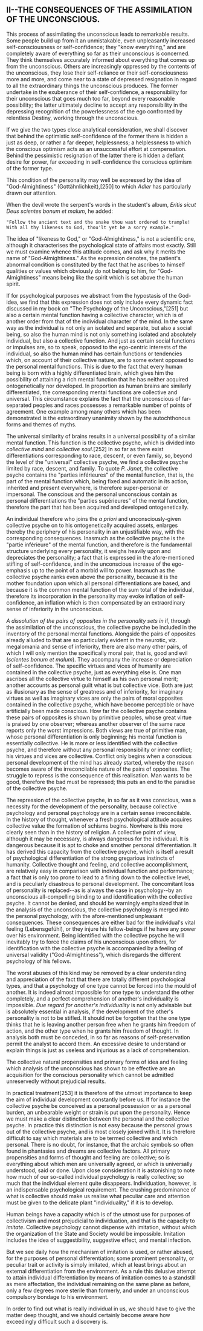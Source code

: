 ## II--THE CONSEQUENCES OF THE ASSIMILATION OF THE UNCONSCIOUS.

This process of assimilating the unconscious leads to remarkable
results. Some people build up from it an unmistakable, even unpleasantly
increased self-consciousness or self-confidence; they "know everything,"
and are completely aware of everything so far as their unconscious is
concerned. They think themselves accurately informed about everything
that comes up from the unconscious. Others are increasingly oppressed
by the contents of the unconscious, they lose their self-reliance or
their self-consciousness more and more, and come near to a state of
depressed resignation in regard to all the extraordinary things the
unconscious produces. The former undertake in the exuberance of their
self-confidence, a responsibility for their unconscious that goes much
too far, beyond every reasonable possibility; the latter ultimately
decline to accept any responsibility in the depressing recognition of
the powerlessness of the ego confronted by relentless Destiny, working
through the unconscious.

If we give the two types close analytical consideration, we shall
discover that behind the optimistic self-confidence of the former
there is hidden a just as deep, or rather a far deeper, helplessness;
a helplessness to which the conscious optimism acts as an unsuccessful
effort at compensation. Behind the pessimistic resignation of the
latter there is hidden a defiant desire for power, far exceeding in
self-confidence the conscious optimism of the former type.

This condition of the personality may well be expressed by the idea
of "God-Almightiness" (Gottähnlichkeit),[250] to which _Adler_ has
particularly drawn our attention.

When the devil wrote the serpent's words in the student's album, _Eritis
sicut Deus scientes bonum et malum_, he added:

    "Follow the ancient text and the snake thou wast ordered to trample!
    With all thy likeness to God, thou'lt yet be a sorry example."

The idea of "likeness to God," or "God-Almightiness," is not a
scientific one, although it characterises the psychological state of
affairs most exactly. Still we must examine whence this attitude comes,
and ask why it merits the name of "God-Almightiness." As the expression
denotes, the patient's abnormal condition is constituted by the fact
that he ascribes to himself qualities or values which obviously do not
belong to him, for "God-Almightiness" means being like the spirit which
is set above the human spirit.

If for psychological purposes we abstract from the hypostasis of
the God-idea, we find that this expression does not only include
every dynamic fact discussed in my book on "The Psychology of the
Unconscious,"[251] but also a certain mental function having a
collective character, which is of another order from that of the
individual character of the mind. In the same way as the individual is
not only an isolated and separate, but also a social being, so also the
human mind is not only something isolated and absolutely individual,
but also a collective function. And just as certain social functions or
impulses are, so to speak, opposed to the ego-centric interests of the
individual, so also the human mind has certain functions or tendencies
which, on account of their collective nature, are to some extent opposed
to the personal mental functions. This is due to the fact that every
human being is born with a highly differentiated brain, which gives him
the possibility of attaining a rich mental function that he has neither
acquired ontogenetically nor developed. In proportion as human brains
are similarly differentiated, the corresponding mental functions are
collective and universal. This circumstance explains the fact that the
unconscious of far-separated peoples and races possesses a remarkable
number of points of agreement. One example among many others which
has been demonstrated is the extraordinary unanimity shown by the
autochthonous forms and themes of myths.

The universal similarity of brains results in a universal possibility of
a similar mental function. This function is the collective psyche, which
is divided into _collective mind_ and _collective soul_.[252] In so far
as there exist differentiations corresponding to race, descent, or even
family, so, beyond the level of the "universal" collective psyche, we
find a collective psyche limited by race, descent, and family. To quote
_P. Janet_, the collective psyche contains the "parties inférieures"
of the mental function, that is, the part of the mental function
which, being fixed and automatic in its action, inherited and present
everywhere, is therefore super-personal or impersonal. The conscious
and the personal unconscious contain as personal differentiations the
"parties supérieures" of the mental function, therefore the part that
has been acquired and developed ontogenetically.

An individual therefore who joins the _a priori_ and unconsciously-given
collective psyche on to his ontogenetically acquired assets, enlarges
thereby the periphery of his personality in an unjustifiable way, with
the corresponding consequences. Inasmuch as the collective psyche
is the "partie inférieure" of the mental function, and therefore is
the fundamental structure underlying every personality, it weighs
heavily upon and depreciates the personality; a fact that is expressed
in the afore-mentioned stifling of self-confidence, and in the
unconscious increase of the ego-emphasis up to the point of a morbid
will to power. Inasmuch as the collective psyche ranks even above the
personality, because it is the mother foundation upon which all personal
differentiations are based, and because it is the common mental function
of the sum total of the individual, therefore its incorporation in the
personality may evoke inflation of self-confidence, an inflation which
is then compensated by an extraordinary sense of inferiority in the
unconscious.

_A dissolution of the pairs of opposites in the personality sets
in_ if, through the assimilation of the unconscious, the collective
psyche be included in the inventory of the personal mental functions.
Alongside the pairs of opposites already alluded to that are so
particularly evident in the neurotic, viz. megalomania and sense of
inferiority, there are also many other pairs, of which I will only
mention the specifically moral pair, that is, good and evil (_scientes
bonum et malum_). They accompany the increase or depreciation of
self-confidence. The specific virtues and vices of humanity are
contained in the collective psyche, just as everything else is. One
man ascribes all the collective virtue to himself as his own personal
merit; another accounts as personal guilt what is but collective
vice. Both are just as illusionary as the sense of greatness and of
inferiority, for imaginary virtues as well as imaginary vices are only
the pairs of moral opposites contained in the collective psyche, which
have become perceptible or have artificially been made conscious. How
far the collective psyche contains these pairs of opposites is shown
by primitive peoples, whose great virtue is praised by one observer;
whereas another observer of the same race reports only the worst
impressions. Both views are true of primitive man, whose personal
differentiation is only beginning; his mental function is essentially
collective. He is more or less identified with the collective psyche,
and therefore without any personal responsibility or inner conflict; his
virtues and vices are collective. Conflict only begins when a conscious
personal development of the mind has already started, whereby the reason
becomes aware of the irreconcilable nature of the pairs of opposites.
The struggle to repress is the consequence of this realisation. Man
wants to be good, therefore the bad must be repressed; this puts an end
to the paradise of the collective psyche.

The repression of the collective psyche, in so far as it was conscious,
was a necessity for the development of the personality, because
collective psychology and personal psychology are in a certain
sense irreconcilable. In the history of thought, whenever a fresh
psychological attitude acquires collective value the formation of
schisms begins. Nowhere is this more clearly seen than in the history
of religion. A collective point of view, although it may be necessary,
is always dangerous for the individual. It is dangerous because it
is apt to choke and smother personal differentiation. It has derived
this capacity from the collective psyche, which is itself a result of
psychological differentiation of the strong gregarious instincts of
humanity. Collective thought and feeling, and collective accomplishment,
are relatively easy in comparison with individual function and
performance; a fact that is only too prone to lead to a fining down
to the collective level, and is peculiarly disastrous to personal
development. The concomitant loss of personality is replaced--as
is always the case in psychology--by an unconscious all-compelling
binding to and identification with the collective psyche. It cannot
be denied, and should be warningly emphasized that in the analysis
of the unconscious, the collective psychology is merged into the
personal psychology, with the afore-mentioned unpleasant consequences.
These consequences are either bad for the individual's vital feeling
(Lebensgefühl), or they injure his fellow-beings if he have any power
over his environment. Being identified with the collective psyche he
will inevitably try to force the claims of his unconscious upon others,
for identification with the collective psyche is accompanied by a
feeling of universal validity ("God-Almightiness"), which disregards the
different psychology of his fellows.

The worst abuses of this kind may be removed by a clear understanding
and appreciation of the fact that there are totally different
psychological types, and that a psychology of one type cannot be forced
into the mould of another. It is indeed almost impossible for one
type to understand the other completely, and a perfect comprehension
of another's individuality is impossible. _Due regard for another's
individuality_ is not only advisable but is absolutely essential in
analysis, if the development of the other's personality is not to be
stifled. It should not be forgotten that the one type thinks that he is
leaving another person free when he grants him freedom of action, and
the other type when he grants him freedom of thought. In analysis both
must be conceded, in so far as reasons of self-preservation permit the
analyst to accord them. An excessive desire to understand or explain
things is just as useless and injurious as a lack of comprehension.

The collective natural propensities and primary forms of idea and
feeling which analysis of the unconscious has shown to be effective are
an acquisition for the conscious personality which cannot be admitted
unreservedly without prejudicial results.

In practical treatment[253] it is therefore of the utmost importance
to keep the aim of individual development constantly before us. If for
instance the collective psyche be conceived as a personal possession or
as a personal burden, an unbearable weight or strain is put upon the
personality. Hence we must make a clear distinction between the personal
and the collective psyche. In practice this distinction is not easy
because the personal grows out of the collective psyche, and is most
closely joined with it. It is therefore difficult to say which materials
are to be termed collective and which personal. There is no doubt, for
instance, that the archaic symbols so often found in phantasies and
dreams are collective factors. All primary propensities and forms of
thought and feeling are collective; so is everything about which men
are universally agreed, or which is universally understood, said or
done. Upon close consideration it is astonishing to note how much of
our so-called individual psychology is really collective; so much that
the individual element quite disappears. Individuation, however, is
an indispensable psychological requirement. The crushing predominance
of what is collective should make us realise what peculiar care and
attention must be given to the delicate plant "individuality," if it is
to develop.

Human beings have a capacity which is of the utmost use for purposes
of collectivism and most prejudicial to individuation, and that is
the capacity to _imitate_. Collective psychology cannot dispense with
imitation, without which the organization of the State and Society would
be impossible. Imitation includes the idea of suggestibility, suggestive
effect, and mental infection.

But we see daily how the mechanism of imitation is used, or rather
abused, for the purposes of personal differentiation; some prominent
personality, or peculiar trait or activity is simply imitated, which at
least brings about an external differentiation from the environment.
As a rule this delusive attempt to attain individual differentiation
by means of imitation comes to a standstill as mere affectation, the
individual remaining on the same plane as before, only a few degrees
more sterile than formerly, and under an unconscious compulsory bondage
to his environment.

In order to find out what is really individual in us, we should have to
give the matter deep thought, and we should certainly become aware how
exceedingly difficult such a discovery is.


